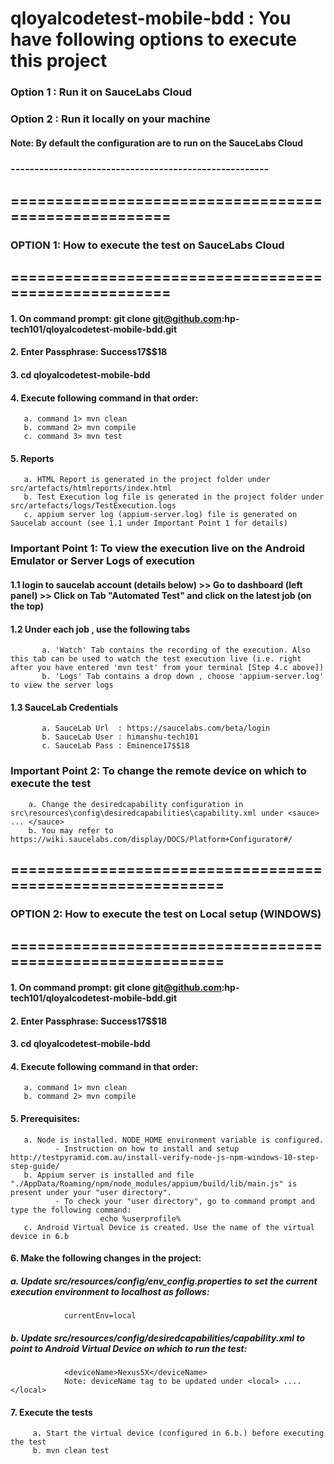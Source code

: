 # qloyalcodetest-mobile-bdd : You have following options to execute this project <br/>
### Option 1 : Run it on SauceLabs Cloud <br/>
### Option 2 : Run it locally on your machine <br/>
#### Note: By default the configuration are to run on the SauceLabs Cloud
### ------------------------------------------------------
## ===================================================== <br/>
### OPTION 1: How to execute the test on SauceLabs Cloud <br/>
## ===================================================== <br/>

#### 1. On command prompt: git clone git@github.com:hp-tech101/qloyalcodetest-mobile-bdd.git <br/>
#### 2. Enter Passphrase: Success17$$18 <br/>
#### 3. cd qloyalcodetest-mobile-bdd <br/>
#### 4. Execute following command in that order: <br/>
       a. command 1> mvn clean 
       b. command 2> mvn compile 
       c. command 3> mvn test 
#### 5. Reports <br/>
       a. HTML Report is generated in the project folder under src/artefacts/htmlreports/index.html 
       b. Test Execution log file is generated in the project folder under src/artefacts/logs/TestExecution.logs 
       c. appium server log (appium-server.log) file is generated on Saucelab account (see 1.1 under Important Point 1 for details)
       
### Important Point 1: To view the execution live on the Android Emulator or Server Logs of execution 
#### 1.1 login to saucelab account (details below) >> Go to dashboard (left panel) >> Click on Tab "Automated Test" and click on the latest job (on the top)
#### 1.2 Under each job , use the following tabs
           a. 'Watch' Tab contains the recording of the execution. Also this tab can be used to watch the test execution live (i.e. right after you have entered 'mvn test' from your terminal [Step 4.c above]) 
           b. 'Logs' Tab contains a drop down , choose 'appium-server.log' to view the server logs
#### 1.3 SauceLab Credentials
           a. SauceLab Url  : https://saucelabs.com/beta/login
           b. SauceLab User : himanshu-tech101
           c. SauceLab Pass : Eminence17$$18

### Important Point 2: To change the remote device on which to execute the test 
        a. Change the desiredcapability configuration in src\resources\config\desiredcapabilities\capability.xml under <sauce> ... </sauce>
        b. You may refer to https://wiki.saucelabs.com/display/DOCS/Platform+Configurator#/
       
## =========================================================== <br/> 
### OPTION 2: How to execute the test on Local setup (WINDOWS) <br/>
## =========================================================== <br/>

#### 1. On command prompt: git clone git@github.com:hp-tech101/qloyalcodetest-mobile-bdd.git <br/>
#### 2. Enter Passphrase: Success17$$18 <br/>
#### 3. cd qloyalcodetest-mobile-bdd <br/>
#### 4. Execute following command in that order: <br/>
       a. command 1> mvn clean 
       b. command 2> mvn compile 
#### 5. Prerequisites:
       a. Node is installed. NODE_HOME environment variable is configured. 
              - Instruction on how to install and setup http://testpyramid.com.au/install-verify-node-js-npm-windows-10-step-step-guide/
       b. Appium server is installed and file "./AppData/Roaming/npm/node_modules/appium/build/lib/main.js" is present under your "user directory". 
              - To check your "user directory", go to command prompt and type the following command:
                        echo %userprofile%
       c. Android Virtual Device is created. Use the name of the virtual device in 6.b 
       
#### 6. Make the following changes in the project:
##### a. Update src/resources/config/env_config.properties to set the current execution environment to localhost as follows:
                currentEnv=local
##### b. Update src/resources/config/desiredcapabilities/capability.xml to point to Android Virtual Device on which to run the test:
                <deviceName>Nexus5X</deviceName> 
                Note: deviceName tag to be updated under <local> .... </local>

#### 7. Execute the tests
         a. Start the virtual device (configured in 6.b.) before executing the test 
         b. mvn clean test
         
                
           
